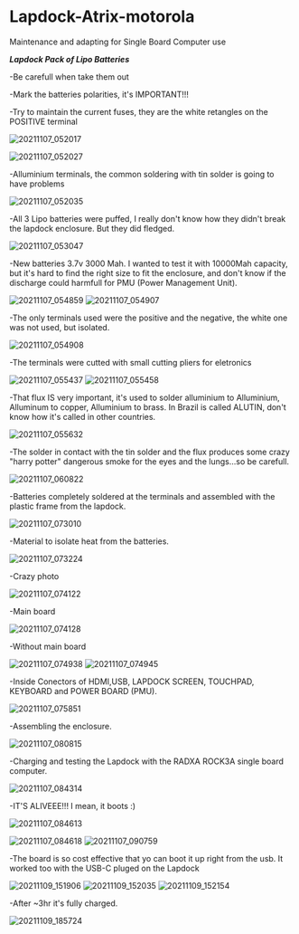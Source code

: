 # Lapdock-Atrix-motorola
Maintenance and adapting for Single Board Computer use

***Lapdock Pack of Lipo Batteries***

 -Be carefull when take them out  
 
 -Mark the batteries polarities, it's IMPORTANT!!!
 
 -Try to maintain the current fuses, they are the white retangles on the POSITIVE terminal
 
![20211107_052017](https://user-images.githubusercontent.com/46073767/142798115-5d53c4ee-7362-4352-bd00-e4e28f02e266.jpg)


![20211107_052027](https://user-images.githubusercontent.com/46073767/142798589-15594d3b-94e0-4809-9f7a-01b29f5f971a.jpg)

-Alluminium terminals, the common soldering with tin solder is going to have problems

![20211107_052035](https://user-images.githubusercontent.com/46073767/142799027-9ce4c751-9cd2-4e98-a920-2050e522fa33.jpg)

-All 3 Lipo batteries were puffed, I really don't know how they didn't break the lapdock enclosure. But they did fledged.

![20211107_053047](https://user-images.githubusercontent.com/46073767/142799108-982f3852-a51d-454f-a200-69f2f6751223.jpg)

-New batteries 3.7v 3000 Mah. I wanted to test it with 10000Mah capacity, but it's hard to find the right size to fit the enclosure,
and don't know if the discharge could harmfull for PMU (Power Management Unit).

![20211107_054859](https://user-images.githubusercontent.com/46073767/142799116-c5eb2add-cb79-4a2f-a350-2b3db1db7a41.jpg)
![20211107_054907](https://user-images.githubusercontent.com/46073767/142799120-dee7a889-bfdf-46ac-a1ac-0d94fb766229.jpg)

-The only terminals used were the positive and the negative, the white one was not used, but isolated.

![20211107_054908](https://user-images.githubusercontent.com/46073767/142799122-67026232-156b-4a0a-b048-2d308d777b7e.jpg)

-The terminals were cutted with small cutting pliers for eletronics

![20211107_055437](https://user-images.githubusercontent.com/46073767/142799128-c4430173-2aff-4dd9-b27d-01d4420e4931.jpg)
![20211107_055458](https://user-images.githubusercontent.com/46073767/142799133-ce975236-6a62-47be-8696-7dd01c9524a5.jpg)

-That flux IS very important, it's used to solder alluminium to Alluminium, Alluminum to copper, Alluminium to brass. In Brazil 
is called ALUTIN, don't know how it's called in other countries.

![20211107_055632](https://user-images.githubusercontent.com/46073767/142799135-a444164b-6c70-4d5b-af29-013d4ab22886.jpg)

-The solder in contact with the tin solder and the flux produces some crazy "harry potter" dangerous smoke for the eyes and the lungs...so be carefull.

![20211107_060822](https://user-images.githubusercontent.com/46073767/142799139-06a2f66f-841b-4e7d-a1bc-b800241840ca.jpg)

-Batteries completely soldered at the terminals and assembled with the plastic frame from the lapdock.

![20211107_073010](https://user-images.githubusercontent.com/46073767/142799146-939a1e7b-ef7b-4cda-8786-49b9db1f1fbf.jpg)

-Material to isolate heat from the batteries. 

![20211107_073224](https://user-images.githubusercontent.com/46073767/142799157-61b5c9bf-dc7a-42d7-a66f-3a2fe52831db.jpg)

-Crazy photo

![20211107_074122](https://user-images.githubusercontent.com/46073767/142799160-0836601b-96dd-4561-813d-3dccfa703200.jpg)

-Main board

![20211107_074128](https://user-images.githubusercontent.com/46073767/142799164-761f4d53-adb2-46ae-b14c-a3fe32b31165.jpg)

-Without main board

![20211107_074938](https://user-images.githubusercontent.com/46073767/142799169-4fcda6be-ac2f-4603-a9ce-222c347c5621.jpg)
![20211107_074945](https://user-images.githubusercontent.com/46073767/142799184-4680499d-ed68-4c8a-b004-abd691734cff.jpg)

-Inside Conectors of HDMI,USB, LAPDOCK SCREEN, TOUCHPAD, KEYBOARD and POWER BOARD (PMU). 

![20211107_075851](https://user-images.githubusercontent.com/46073767/142799192-d4df9eb5-213d-4f58-8308-dcf3f255779f.jpg)

-Assembling the enclosure.

![20211107_080815](https://user-images.githubusercontent.com/46073767/142799201-d9751fa6-678c-4482-867a-d6b507ff1417.jpg)

-Charging and testing the Lapdock with the RADXA ROCK3A single board computer.


![20211107_084314](https://user-images.githubusercontent.com/46073767/142799207-d7791541-f245-4ba4-93ee-e133b79ff129.jpg)

-IT'S ALIVEEE!!! I mean, it boots :)

![20211107_084613](https://user-images.githubusercontent.com/46073767/142799213-a44a7591-fcec-4d70-945c-f49f042ff29d.jpg)


![20211107_084618](https://user-images.githubusercontent.com/46073767/142799218-af047c48-fb8e-4a00-b792-7dff057eeced.jpg)
![20211107_090759](https://user-images.githubusercontent.com/46073767/142799229-e7f79ad1-5647-4f12-88ee-627109abb971.jpg)

-The board is so cost effective that yo can boot it up right from the usb. It worked too with the USB-C pluged on the Lapdock

![20211109_151906](https://user-images.githubusercontent.com/46073767/142799238-e96e9584-ffe1-4d5d-940e-e641d165f116.jpg)
![20211109_152035](https://user-images.githubusercontent.com/46073767/142799251-d952e099-0760-491a-94e8-5b7dfad6aa66.jpg)
![20211109_152154](https://user-images.githubusercontent.com/46073767/142799261-a3d6e17c-4d3b-44c2-a414-5f7cb0a739b6.jpg)

-After ~3hr it's fully charged.

![20211109_185724](https://user-images.githubusercontent.com/46073767/142799267-bedff9f6-9c7c-4c17-9076-9c1328f60790.jpg)

